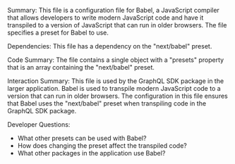 Summary:
This file is a configuration file for Babel, a JavaScript compiler that allows developers to write modern JavaScript code and have it transpiled to a version of JavaScript that can run in older browsers. The file specifies a preset for Babel to use.

Dependencies:
This file has a dependency on the "next/babel" preset.

Code Summary:
The file contains a single object with a "presets" property that is an array containing the "next/babel" preset.

Interaction Summary:
This file is used by the GraphQL SDK package in the larger application. Babel is used to transpile modern JavaScript code to a version that can run in older browsers. The configuration in this file ensures that Babel uses the "next/babel" preset when transpiling code in the GraphQL SDK package.

Developer Questions:
- What other presets can be used with Babel?
- How does changing the preset affect the transpiled code?
- What other packages in the application use Babel?